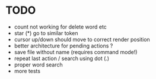 # TODO

- count not working for delete word etc
- star (*) go to similar token
- cursor up/down should move to correct render position
- better architecture for pending actions ?
- save file without name (requires command mode!)
- repeat last action / search using dot (.)
- proper word search
- more tests
